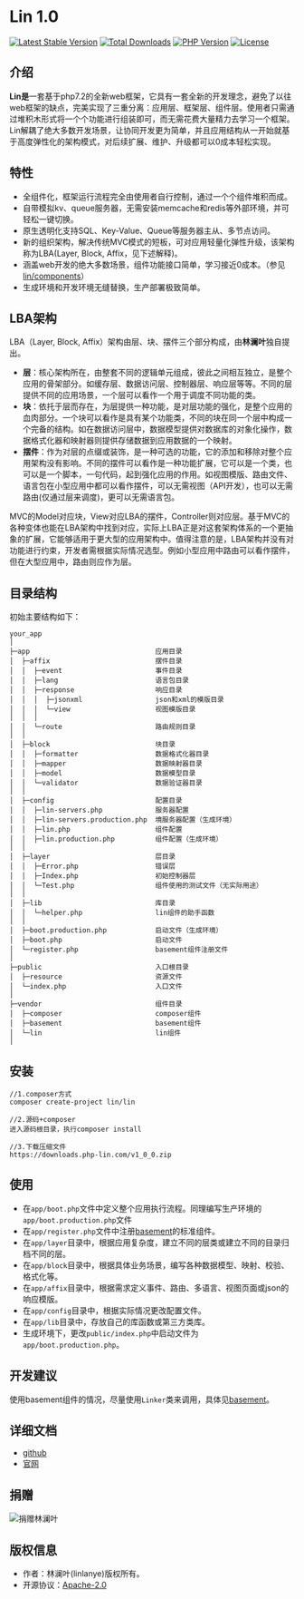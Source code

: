 # Lin 1.0
[![Latest Stable Version](https://poser.pugx.org/lin/lin/v/stable)](https://packagist.org/packages/lin/lin)
[![Total Downloads](https://poser.pugx.org/lin/lin/downloads)](https://packagist.org/packages/lin/lin)
[![PHP Version](https://img.shields.io/badge/php-%3E%3D7.2-8892BF.svg)](http://www.php.net/)
[![License](https://poser.pugx.org/lin/lin/license)](https://packagist.org/packages/lin/lin)

## 介绍

**Lin是**一套基于php7.2的全新web框架，它具有一套全新的开发理念，避免了以往web框架的缺点，完美实现了三重分离：应用层、框架层、组件层。使用者只需通过堆积木形式将一个个功能进行组装即可，而无需花费大量精力去学习一个框架。Lin解耦了绝大多数开发场景，让协同开发更为简单，并且应用结构从一开始就基于高度弹性化的架构模式，对后续扩展、维护、升级都可以0成本轻松实现。

## 特性

* 全组件化，框架运行流程完全由使用者自行控制，通过一个个组件堆积而成。
* 自带模拟kv、queue服务器，无需安装memcache和redis等外部环境，并可轻松一键切换。
* 原生透明化支持SQL、Key-Value、Queue等服务器主从、多节点访问。
* 新的组织架构，解决传统MVC模式的短板，可对应用轻量化弹性升级，该架构称为LBA(Layer, Block, Affix，见下述解释)。
* 涵盖web开发的绝大多数场景，组件功能接口简单，学习接近0成本。（参见[lin/components](http://github.com/linlanye/lin-components)）
* 生成环境和开发环境无缝替换，生产部署极致简单。


## LBA架构

LBA（Layer, Block, Affix）架构由层、块、摆件三个部分构成，由**林澜叶**独自提出。

* **层**：核心架构所在，由整套不同的逻辑单元组成，彼此之间相互独立，是整个应用的骨架部分。如缓存层、数据访问层、控制器层、响应层等等。不同的层提供不同的应用场景，一个层可以看作一个用于调度不同功能的类。
* **块**：依托于层而存在，为层提供一种功能，是对层功能的强化，是整个应用的血肉部分。一个块可以看作是具有某个功能类，不同的块在同一个层中构成一个完备的结构。如在数据访问层中，数据模型提供对数据库的对象化操作，数据格式化器和映射器则提供存储数据到应用数据的一个映射。
* **摆件**：作为对层的点缀或装饰，是一种可选的功能，它的添加和移除对整个应用架构没有影响。不同的摆件可以看作是一种功能扩展，它可以是一个类，也可以是一个脚本，一句代码，起到强化应用的作用。如视图模版、路由文件、语言包在小型应用中都可以看作摆件，可以无需视图（API开发），也可以无需路由(仅通过层来调度)，更可以无需语言包。

MVC的Model对应块，View对应LBA的摆件，Controller则对应层。基于MVC的各种变体也能在LBA架构中找到对应，实际上LBA正是对这套架构体系的一个更抽象的扩展，它能够适用于更大型的应用架构中。值得注意的是，LBA架构并没有对功能进行约束，开发者需根据实际情况选型。例如小型应用中路由可以看作摆件，但在大型应用中，路由则应作为层。

## 目录结构

初始主要结构如下：
~~~
your_app
│
├─app                               应用目录
│  ├─affix                          摆件目录
│  │  ├─event                       事件目录
│  │  ├─lang      	                语言包目录
│  │  ├─response                    响应目录
│  │  │  ├─jsonxml                  json和xml的模版目录
│  │  │  └─view                     视图模版目录
│  │  │
│  │  └─route                       路由规则目录
│  │
│  ├─block                          块目录
│  │  ├─formatter                   数据格式化器目录
│  │  ├─mapper                      数据映射器目录
│  │  ├─model                       数据模型目录
│  │  └─validator                   数据验证器目录
│  │
│  ├─config                         配置目录
│  │  ├─lin-servers.php  		    服务器配置
│  │  ├─lin-servers.production.php  境服务器配置（生成环境）
│  │  ├─lin.php                     组件配置
│  │  ├─lin.production.php          组件配置（生成环境）
│  │
│  ├─layer                          层目录
│  │  ├─Error.php                   错误层
│  │  ├─Index.php                   初始控制器层
│  │  └─Test.php                    组件使用的测试文件（无实际用途）
│  │
│  ├─lib                            库目录
│  │  └─helper.php                  lin组件的助手函数
│  │
│  ├─boot.production.php            启动文件（生成环境）
│  ├─boot.php                       启动文件
│  └─register.php                   basement组件注册文件
│
├─public                            入口根目录
│  ├─resource                       资源文件
│  └─index.php                      入口文件
│
├─vendor                            组件目录
│  ├─composer                       composer组件
│  ├─basement                       basement组件
│  └─lin                            lin组件
│
~~~


## 安装

```
//1.composer方式
composer create-project lin/lin

//2.源码+composer
进入源码根目录，执行composer install

//3.下载压缩文件
https://downloads.php-lin.com/v1_0_0.zip
```


## 使用

* 在`app/boot.php`文件中定义整个应用执行流程。同理编写生产环境的`app/boot.production.php`文件
* 在`app/register.php`文件中注册[basement](http://github.com/linlanye/basement)的标准组件。
* 在`app/layer`目录中，根据应用复杂度，建立不同的层类或建立不同的目录归档不同的层。
* 在`app/block`目录中，根据具体业务场景，编写各种数据模型、映射、校验、格式化等。
* 在`app/affix`目录中，根据需求定义事件、路由、多语言、视图页面或json的响应模版。
* 在`app/config`目录中，根据实际情况更改配置文件。
* 在`app/lib`目录中，存放自己的库函数或第三方类库。
* 生成环境下，更改`public/index.php`中启动文件为`app/boot.production.php`。


## 开发建议
使用basement组件的情况，尽量使用`Linker`类来调用，具体见[basement](http://github.com/linlanye/basement)。


## 详细文档
* [github](https://github.com/linlanye/lin-docs)
* [官网](https://docs.lin-php.com)

## 捐赠
![捐赠林澜叶](https://img.lin-php.com/donations.png)

## 版权信息
* 作者：林澜叶(linlanye)版权所有。
* 开源协议：[Apache-2.0](LICENSE)
